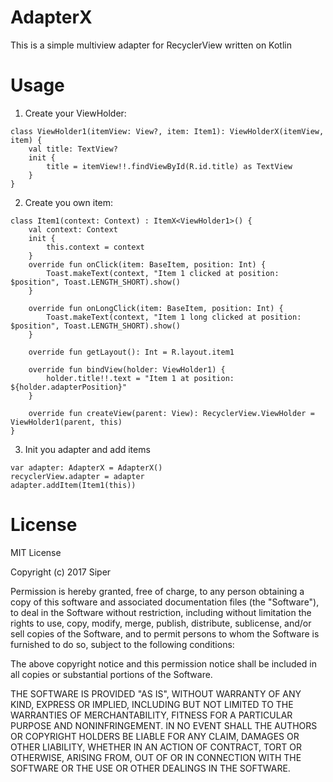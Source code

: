 # AdapterX

This is a simple multiview adapter for RecyclerView written on Kotlin

# Usage

1. Create your ViewHolder:
```
class ViewHolder1(itemView: View?, item: Item1): ViewHolderX(itemView, item) {
    val title: TextView?
    init {
        title = itemView!!.findViewById(R.id.title) as TextView
    }
}
```
2. Create you own item:
```
class Item1(context: Context) : ItemX<ViewHolder1>() {
    val context: Context
    init {
        this.context = context
    }
    override fun onClick(item: BaseItem, position: Int) {
        Toast.makeText(context, "Item 1 clicked at position: $position", Toast.LENGTH_SHORT).show()
    }

    override fun onLongClick(item: BaseItem, position: Int) {
        Toast.makeText(context, "Item 1 long clicked at position: $position", Toast.LENGTH_SHORT).show()
    }

    override fun getLayout(): Int = R.layout.item1

    override fun bindView(holder: ViewHolder1) {
        holder.title!!.text = "Item 1 at position: ${holder.adapterPosition}"
    }

    override fun createView(parent: View): RecyclerView.ViewHolder = ViewHolder1(parent, this)
}
```
3. Init you adapter and add items
```
var adapter: AdapterX = AdapterX()
recyclerView.adapter = adapter
adapter.addItem(Item1(this))
```   

# License

MIT License

Copyright (c) 2017 Siper

Permission is hereby granted, free of charge, to any person obtaining a copy
of this software and associated documentation files (the "Software"), to deal
in the Software without restriction, including without limitation the rights
to use, copy, modify, merge, publish, distribute, sublicense, and/or sell
copies of the Software, and to permit persons to whom the Software is
furnished to do so, subject to the following conditions:

The above copyright notice and this permission notice shall be included in all
copies or substantial portions of the Software.

THE SOFTWARE IS PROVIDED "AS IS", WITHOUT WARRANTY OF ANY KIND, EXPRESS OR
IMPLIED, INCLUDING BUT NOT LIMITED TO THE WARRANTIES OF MERCHANTABILITY,
FITNESS FOR A PARTICULAR PURPOSE AND NONINFRINGEMENT. IN NO EVENT SHALL THE
AUTHORS OR COPYRIGHT HOLDERS BE LIABLE FOR ANY CLAIM, DAMAGES OR OTHER
LIABILITY, WHETHER IN AN ACTION OF CONTRACT, TORT OR OTHERWISE, ARISING FROM,
OUT OF OR IN CONNECTION WITH THE SOFTWARE OR THE USE OR OTHER DEALINGS IN THE
SOFTWARE.
